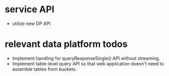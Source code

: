# service API
* utilize new DP API

# relevant data platform todos
* Implement handling for queryResponseSingle() API without streaming.
* Implement table-level query API so that web application doesn't need to assemble tables from buckets.